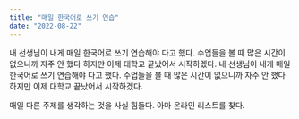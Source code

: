 ```yaml
---
title: "매일 한국어로 쓰기 연습"
date: "2022-08-22"
---
```


내 선생님이 내게 매일 한국어로 쓰기 연습해야 다고 했다. 수업들을 볼 때 많은 시간이 없으니까 자주 안 했다 하지만 이제 대학교 끝났어서 시작하겠다. 내 선생님이 내게 매일 한국어로 쓰기 연습해야 다고 했다. 수업들을 볼 때 많은 시간이 없으니까 자주 안 했다 하지만 이제 대학교 끝났어서 시작하겠다.

매일 다른 주제를 생각하는 것을 사실 힘들다. 아마 온라인 리스트를 찾다.
